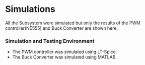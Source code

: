 # Simulations
All the Subsystem were simulated but only the results of the PWM controller(NE555) and Buck Converter are shown here.
### Simulation and Testing Environment
* The PWM controller was simulated using LT-Spice.
* The Buck Converter was simulated using MATLAB.
